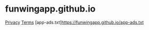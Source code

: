 # funwingapp.github.io
[Privacy](https://funwingapp.github.io/privacy.html)
[Terms](https://funwingapp.github.io/terms.html)
[app-ads.txt]https://funwingapp.github.io/app-ads.txt
